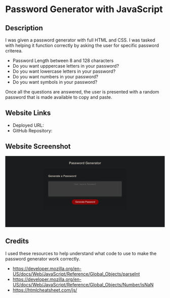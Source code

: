 # Password Generator with JavaScript

## Description

I was given a password generator with full HTML and CSS. I was tasked with helping it function correctly by asking the user for specific password criterea.

- Password Length between 8 and 128 characters
- Do you want upppercase letters in your password?
- Do you want lowercase letters in your password?
- Do you want numbers in your password?
- Do you want symbols in your password?

Once all the questions are answered, the user is presented with a random password that is made available to copy and paste.

## Website Links

- Deployed URL: 
- GitHub Repository: 

## Website Screenshot

![Alt text](assets/Images/127.0.0.1_5500_assets_index.html.png)


## Credits

I used these resources to help understand what code to use to make the password generator work correctly.

- https://developer.mozilla.org/en-US/docs/Web/JavaScript/Reference/Global_Objects/parseInt
- https://developer.mozilla.org/en-US/docs/Web/JavaScript/Reference/Global_Objects/Number/isNaN
- https://htmlcheatsheet.com/js/
